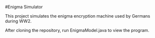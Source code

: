 #Enigma Simulator

This project simulates the enigma encryption machine used by Germans during WW2. 

After cloning the repository, run EnigmaModel.java to view the program. 
